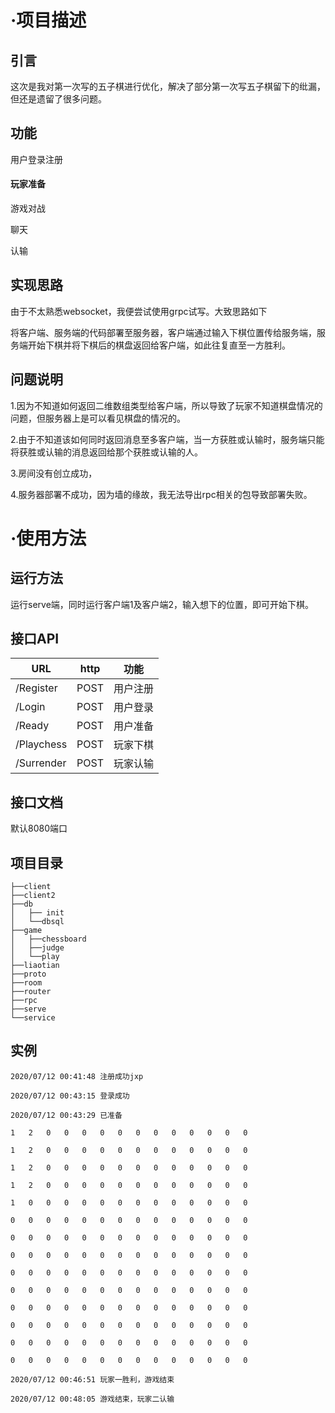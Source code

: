 # ·项目描述

## 引言

这次是我对第一次写的五子棋进行优化，解决了部分第一次写五子棋留下的纰漏，但还是遗留了很多问题。

## 功能

用户登录注册

#### 玩家准备

游戏对战

聊天

认输

## 实现思路

由于不太熟悉websocket，我便尝试使用grpc试写。大致思路如下

将客户端、服务端的代码部署至服务器，客户端通过输入下棋位置传给服务端，服务端开始下棋并将下棋后的棋盘返回给客户端，如此往复直至一方胜利。

## 问题说明

1.因为不知道如何返回二维数组类型给客户端，所以导致了玩家不知道棋盘情况的问题，但服务器上是可以看见棋盘的情况的。

2.由于不知道该如何同时返回消息至多客户端，当一方获胜或认输时，服务端只能将获胜或认输的消息返回给那个获胜或认输的人。

3.房间没有创立成功，

4.服务器部署不成功，因为墙的缘故，我无法导出rpc相关的包导致部署失败。

# ·使用方法

## 运行方法

运行serve端，同时运行客户端1及客户端2，输入想下的位置，即可开始下棋。

## 接口API

| URL        | http | 功能     |
| ---------- | ---- | -------- |
| /Register  | POST | 用户注册 |
| /Login     | POST | 用户登录 |
| /Ready     | POST | 用户准备 |
| /Playchess | POST | 玩家下棋 |
| /Surrender | POST | 玩家认输 |

## 接口文档

默认8080端口

## 项目目录

```
├──client
├──client2
├──db
│   ├── init
│   └──dbsql
├──game
│   ├──chessboard
│   ├──judge
│   └──play
├──liaotian
├──proto
├──room
├──router
├──rpc
├──serve
└──service
```

## 实例

```
2020/07/12 00:41:48 注册成功jxp
```

```
2020/07/12 00:43:15 登录成功
```

```
2020/07/12 00:43:29 已准备
```

```
1	2	0	0	0	0	0	0	0	0	0	0	0	0	

1	2	0	0	0	0	0	0	0	0	0	0	0	0	

1	2	0	0	0	0	0	0	0	0	0	0	0	0	

1	2	0	0	0	0	0	0	0	0	0	0	0	0	

1	0	0	0	0	0	0	0	0	0	0	0	0	0	

0	0	0	0	0	0	0	0	0	0	0	0	0	0	

0	0	0	0	0	0	0	0	0	0	0	0	0	0	

0	0	0	0	0	0	0	0	0	0	0	0	0	0	

0	0	0	0	0	0	0	0	0	0	0	0	0	0	

0	0	0	0	0	0	0	0	0	0	0	0	0	0	

0	0	0	0	0	0	0	0	0	0	0	0	0	0	

0	0	0	0	0	0	0	0	0	0	0	0	0	0	

0	0	0	0	0	0	0	0	0	0	0	0	0	0	

0	0	0	0	0	0	0	0	0	0	0	0	0	0	

2020/07/12 00:46:51 玩家一胜利，游戏结束
```

```
2020/07/12 00:48:05 游戏结束，玩家二认输
```

